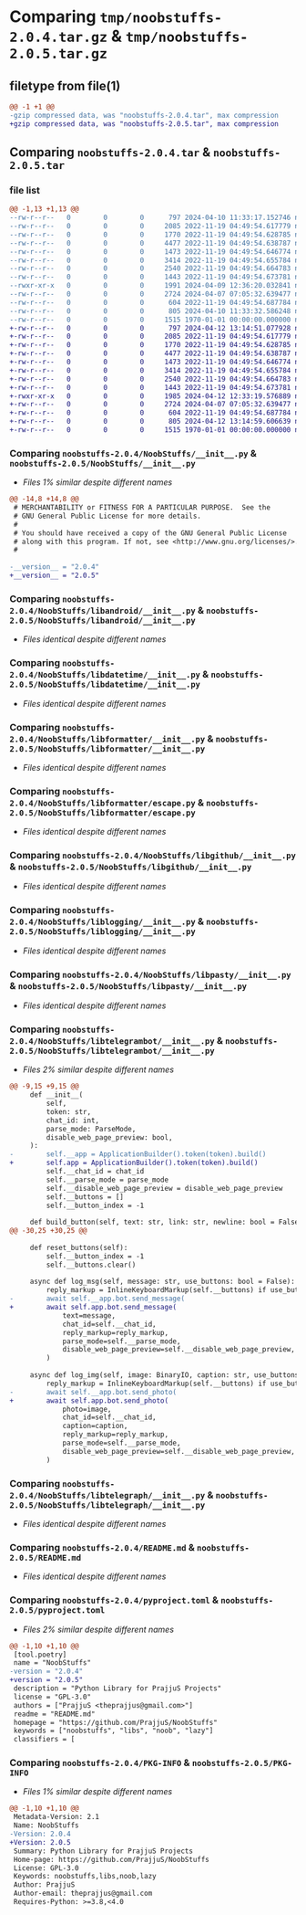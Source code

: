 # Comparing `tmp/noobstuffs-2.0.4.tar.gz` & `tmp/noobstuffs-2.0.5.tar.gz`

## filetype from file(1)

```diff
@@ -1 +1 @@
-gzip compressed data, was "noobstuffs-2.0.4.tar", max compression
+gzip compressed data, was "noobstuffs-2.0.5.tar", max compression
```

## Comparing `noobstuffs-2.0.4.tar` & `noobstuffs-2.0.5.tar`

### file list

```diff
@@ -1,13 +1,13 @@
--rw-r--r--   0        0        0      797 2024-04-10 11:33:17.152746 noobstuffs-2.0.4/NoobStuffs/__init__.py
--rw-r--r--   0        0        0     2085 2022-11-19 04:49:54.617779 noobstuffs-2.0.4/NoobStuffs/libandroid/__init__.py
--rw-r--r--   0        0        0     1770 2022-11-19 04:49:54.628785 noobstuffs-2.0.4/NoobStuffs/libdatetime/__init__.py
--rw-r--r--   0        0        0     4477 2022-11-19 04:49:54.638787 noobstuffs-2.0.4/NoobStuffs/libformatter/__init__.py
--rw-r--r--   0        0        0     1473 2022-11-19 04:49:54.646774 noobstuffs-2.0.4/NoobStuffs/libformatter/escape.py
--rw-r--r--   0        0        0     3414 2022-11-19 04:49:54.655784 noobstuffs-2.0.4/NoobStuffs/libgithub/__init__.py
--rw-r--r--   0        0        0     2540 2022-11-19 04:49:54.664783 noobstuffs-2.0.4/NoobStuffs/liblogging/__init__.py
--rw-r--r--   0        0        0     1443 2022-11-19 04:49:54.673781 noobstuffs-2.0.4/NoobStuffs/libpasty/__init__.py
--rwxr-xr-x   0        0        0     1991 2024-04-09 12:36:20.032841 noobstuffs-2.0.4/NoobStuffs/libtelegrambot/__init__.py
--rw-r--r--   0        0        0     2724 2024-04-07 07:05:32.639477 noobstuffs-2.0.4/NoobStuffs/libtelegraph/__init__.py
--rw-r--r--   0        0        0      604 2022-11-19 04:49:54.687784 noobstuffs-2.0.4/README.md
--rw-r--r--   0        0        0      805 2024-04-10 11:33:32.586248 noobstuffs-2.0.4/pyproject.toml
--rw-r--r--   0        0        0     1515 1970-01-01 00:00:00.000000 noobstuffs-2.0.4/PKG-INFO
+-rw-r--r--   0        0        0      797 2024-04-12 13:14:51.077928 noobstuffs-2.0.5/NoobStuffs/__init__.py
+-rw-r--r--   0        0        0     2085 2022-11-19 04:49:54.617779 noobstuffs-2.0.5/NoobStuffs/libandroid/__init__.py
+-rw-r--r--   0        0        0     1770 2022-11-19 04:49:54.628785 noobstuffs-2.0.5/NoobStuffs/libdatetime/__init__.py
+-rw-r--r--   0        0        0     4477 2022-11-19 04:49:54.638787 noobstuffs-2.0.5/NoobStuffs/libformatter/__init__.py
+-rw-r--r--   0        0        0     1473 2022-11-19 04:49:54.646774 noobstuffs-2.0.5/NoobStuffs/libformatter/escape.py
+-rw-r--r--   0        0        0     3414 2022-11-19 04:49:54.655784 noobstuffs-2.0.5/NoobStuffs/libgithub/__init__.py
+-rw-r--r--   0        0        0     2540 2022-11-19 04:49:54.664783 noobstuffs-2.0.5/NoobStuffs/liblogging/__init__.py
+-rw-r--r--   0        0        0     1443 2022-11-19 04:49:54.673781 noobstuffs-2.0.5/NoobStuffs/libpasty/__init__.py
+-rwxr-xr-x   0        0        0     1985 2024-04-12 12:33:19.576889 noobstuffs-2.0.5/NoobStuffs/libtelegrambot/__init__.py
+-rw-r--r--   0        0        0     2724 2024-04-07 07:05:32.639477 noobstuffs-2.0.5/NoobStuffs/libtelegraph/__init__.py
+-rw-r--r--   0        0        0      604 2022-11-19 04:49:54.687784 noobstuffs-2.0.5/README.md
+-rw-r--r--   0        0        0      805 2024-04-12 13:14:59.606639 noobstuffs-2.0.5/pyproject.toml
+-rw-r--r--   0        0        0     1515 1970-01-01 00:00:00.000000 noobstuffs-2.0.5/PKG-INFO
```

### Comparing `noobstuffs-2.0.4/NoobStuffs/__init__.py` & `noobstuffs-2.0.5/NoobStuffs/__init__.py`

 * *Files 1% similar despite different names*

```diff
@@ -14,8 +14,8 @@
 # MERCHANTABILITY or FITNESS FOR A PARTICULAR PURPOSE.  See the
 # GNU General Public License for more details.
 #
 # You should have received a copy of the GNU General Public License
 # along with this program. If not, see <http://www.gnu.org/licenses/>.
 #
 
-__version__ = "2.0.4"
+__version__ = "2.0.5"
```

### Comparing `noobstuffs-2.0.4/NoobStuffs/libandroid/__init__.py` & `noobstuffs-2.0.5/NoobStuffs/libandroid/__init__.py`

 * *Files identical despite different names*

### Comparing `noobstuffs-2.0.4/NoobStuffs/libdatetime/__init__.py` & `noobstuffs-2.0.5/NoobStuffs/libdatetime/__init__.py`

 * *Files identical despite different names*

### Comparing `noobstuffs-2.0.4/NoobStuffs/libformatter/__init__.py` & `noobstuffs-2.0.5/NoobStuffs/libformatter/__init__.py`

 * *Files identical despite different names*

### Comparing `noobstuffs-2.0.4/NoobStuffs/libformatter/escape.py` & `noobstuffs-2.0.5/NoobStuffs/libformatter/escape.py`

 * *Files identical despite different names*

### Comparing `noobstuffs-2.0.4/NoobStuffs/libgithub/__init__.py` & `noobstuffs-2.0.5/NoobStuffs/libgithub/__init__.py`

 * *Files identical despite different names*

### Comparing `noobstuffs-2.0.4/NoobStuffs/liblogging/__init__.py` & `noobstuffs-2.0.5/NoobStuffs/liblogging/__init__.py`

 * *Files identical despite different names*

### Comparing `noobstuffs-2.0.4/NoobStuffs/libpasty/__init__.py` & `noobstuffs-2.0.5/NoobStuffs/libpasty/__init__.py`

 * *Files identical despite different names*

### Comparing `noobstuffs-2.0.4/NoobStuffs/libtelegrambot/__init__.py` & `noobstuffs-2.0.5/NoobStuffs/libtelegrambot/__init__.py`

 * *Files 2% similar despite different names*

```diff
@@ -9,15 +9,15 @@
     def __init__(
         self,
         token: str,
         chat_id: int,
         parse_mode: ParseMode,
         disable_web_page_preview: bool,
     ):
-        self.__app = ApplicationBuilder().token(token).build()
+        self.app = ApplicationBuilder().token(token).build()
         self.__chat_id = chat_id
         self.__parse_mode = parse_mode
         self.__disable_web_page_preview = disable_web_page_preview
         self.__buttons = []
         self.__button_index = -1
 
     def build_button(self, text: str, link: str, newline: bool = False):
@@ -30,25 +30,25 @@
 
     def reset_buttons(self):
         self.__button_index = -1
         self.__buttons.clear()
 
     async def log_msg(self, message: str, use_buttons: bool = False):
         reply_markup = InlineKeyboardMarkup(self.__buttons) if use_buttons else None
-        await self.__app.bot.send_message(
+        await self.app.bot.send_message(
             text=message,
             chat_id=self.__chat_id,
             reply_markup=reply_markup,
             parse_mode=self.__parse_mode,
             disable_web_page_preview=self.__disable_web_page_preview,
         )
 
     async def log_img(self, image: BinaryIO, caption: str, use_buttons: bool = False):
         reply_markup = InlineKeyboardMarkup(self.__buttons) if use_buttons else None
-        await self.__app.bot.send_photo(
+        await self.app.bot.send_photo(
             photo=image,
             chat_id=self.__chat_id,
             caption=caption,
             reply_markup=reply_markup,
             parse_mode=self.__parse_mode,
             disable_web_page_preview=self.__disable_web_page_preview,
         )
```

### Comparing `noobstuffs-2.0.4/NoobStuffs/libtelegraph/__init__.py` & `noobstuffs-2.0.5/NoobStuffs/libtelegraph/__init__.py`

 * *Files identical despite different names*

### Comparing `noobstuffs-2.0.4/README.md` & `noobstuffs-2.0.5/README.md`

 * *Files identical despite different names*

### Comparing `noobstuffs-2.0.4/pyproject.toml` & `noobstuffs-2.0.5/pyproject.toml`

 * *Files 2% similar despite different names*

```diff
@@ -1,10 +1,10 @@
 [tool.poetry]
 name = "NoobStuffs"
-version = "2.0.4"
+version = "2.0.5"
 description = "Python Library for PrajjuS Projects"
 license = "GPL-3.0"
 authors = ["PrajjuS <theprajjus@gmail.com>"]
 readme = "README.md"
 homepage = "https://github.com/PrajjuS/NoobStuffs"
 keywords = ["noobstuffs", "libs", "noob", "lazy"]
 classifiers = [
```

### Comparing `noobstuffs-2.0.4/PKG-INFO` & `noobstuffs-2.0.5/PKG-INFO`

 * *Files 1% similar despite different names*

```diff
@@ -1,10 +1,10 @@
 Metadata-Version: 2.1
 Name: NoobStuffs
-Version: 2.0.4
+Version: 2.0.5
 Summary: Python Library for PrajjuS Projects
 Home-page: https://github.com/PrajjuS/NoobStuffs
 License: GPL-3.0
 Keywords: noobstuffs,libs,noob,lazy
 Author: PrajjuS
 Author-email: theprajjus@gmail.com
 Requires-Python: >=3.8,<4.0
```

